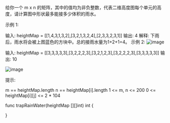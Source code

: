 给你一个 m x n 的矩阵，其中的值均为非负整数，代表二维高度图每个单元的高度，请计算图中形状最多能接多少体积的雨水。

 

示例 1:



输入: heightMap = [[1,4,3,1,3,2],[3,2,1,3,2,4],[2,3,3,2,3,1]]
输出: 4
解释: 下雨后，雨水将会被上图蓝色的方块中。总的接雨水量为1+2+1=4。
示例 2:
![image](https://github.com/skyefee/skyefee.github.io/assets/38099861/715f9434-c07f-4dc1-b7af-0bf985f3df43)



输入: heightMap = [[3,3,3,3,3],[3,2,2,2,3],[3,2,1,2,3],[3,2,2,2,3],[3,3,3,3,3]]
输出: 10
 
![image](https://github.com/skyefee/skyefee.github.io/assets/38099861/2c90a9e3-91d4-44bd-ae9c-03651b52b90a)


提示:

m == heightMap.length
n == heightMap[i].length
1 <= m, n <= 200
0 <= heightMap[i][j] <= 2 * 104


func trapRainWater(heightMap [][]int) int {

}
